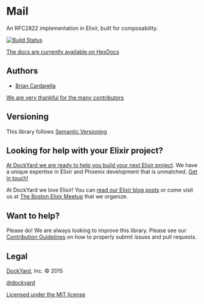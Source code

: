 # Mail

An RFC2822 implementation in Elixir, built for composability.

[![Build Status](https://secure.travis-ci.org/DockYard/elixir-mail.svg?branch=master)](http://travis-ci.org/DockYard/elixir-mail)

[The docs are currently available on HexDocs](http://hexdocs.pm/mail/Mail.html)

## Authors ##

* [Brian Cardarella](http://twitter.com/bcardarella)

[We are very thankful for the many contributors](https://github.com/dockyard/mail/graphs/contributors)

## Versioning ##

This library follows [Semantic Versioning](http://semver.org)

## Looking for help with your Elixir project? ##

[At DockYard we are ready to help you build your next Elixir project](https://dockyard.com/phoenix-consulting). We have a unique expertise 
in Elixir and Phoenix development that is unmatched. [Get in touch!](https://dockyard.com/contact/hire-us)

At DockYard we love Elixir! You can [read our Elixir blog posts](https://dockyard.com/blog/categories/elixir)
or come visit us at [The Boston Elixir Meetup](http://www.meetup.com/Boston-Elixir/) that we organize.

## Want to help? ##

Please do! We are always looking to improve this library. Please see our
[Contribution Guidelines](https://github.com/dockyard/mail/blob/master/CONTRIBUTING.md)
on how to properly submit issues and pull requests.

## Legal ##

[DockYard](http://dockyard.com/), Inc. &copy; 2015

[@dockyard](http://twitter.com/dockyard)

[Licensed under the MIT license](http://www.opensource.org/licenses/mit-license.php)
